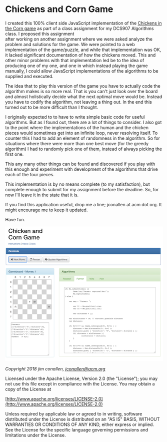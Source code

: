 # Chickens and Corn Game

I created this 100% client side JavaScript implementation of the 
[Chickens in the Corn game](http://www.cut-the-knot.org/SimpleGames/RFWH.shtml) 
as part of a class assignment for my DCS907 Algorithms class. I proposed this assignment  
after working on another assignment where we were asked analyze the problem and solutions
for the game.  We were pointed to a web implementation of the game/puzzle, and while that
implementation was OK, it lacked significant documentation of how the chickens moved.  This
and other minor problems with that implementation led be to the idea of producing one of
my one, and one in which instead playing the game manually, I could allow JavaScript
implementations of the algorithms to be supplied and executed.

The idea that to play this version of the game you have to actually code the algorithm 
makes is so more real.  That is you can't just look over the board and almost holistically 
decide what the next optimal move would be.  Instead you have to codify the algorithm, not
leaving a thing out.  In the end this turned out to be more difficult than I thought.

I originally expected to to have to write simple basic code for useful algorithms.  But as 
I found out, there are a lot of things to consider.  I also got to the point where the 
implementations of the human and the chicken pieces would sometimes get into an infinite 
loop, never resolving itself.  To counter this I had to add an element of randomness in the
algorithm. So for situations where there were more than one best move (for the greedy algorithm) 
I had to randomly pick one of them, instead of always picking the first one.

This any many other things can be found and discovered if you play with this enough and
experiment with development of the algorithms that drive each of the four pieces.

This implementation is by no means complete (to my satisfaction), but complete enough to 
submit for my assignment before the deadline.  So, for now I'll leave it in the state that it
is. 

If you find this application useful, drop me a line; jconallen at acm dot org.  It might 
encourage me to keep it updated.

Have fun.

![Screenshot](images/CnC-Screenshot.png)

		
*Copyright 2018 jim conallen, jconallen@acm.org*

Licensed under the Apache License, Version 2.0 (the "License");
you may not use this file except in compliance with the License.
You may obtain a copy of the License at</p>
			
[http://www.apache.org/licenses/LICENSE-2.0](http://www.apache.org/licenses/LICENSE-2.0)
			
Unless required by applicable law or agreed to in writing, software
distributed under the License is distributed on an "AS IS" BASIS,
WITHOUT WARRANTIES OR CONDITIONS OF ANY KIND, either express or implied.
See the License for the specific language governing permissions and
limitations under the License.

